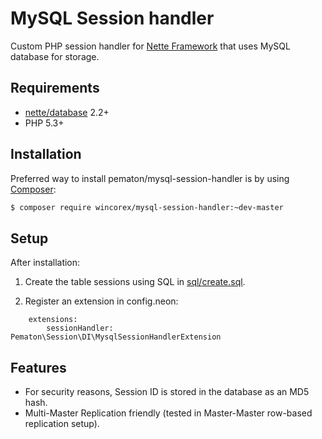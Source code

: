 # MySQL Session handler

Custom PHP session handler for [Nette Framework](http://nette.org/) that uses MySQL database for storage.

## Requirements

- [nette/database](https://github.com/nette/database) 2.2+
- PHP 5.3+

## Installation

Preferred way to install pematon/mysql-session-handler is by using [Composer](http://getcomposer.org/):

```sh
$ composer require wincorex/mysql-session-handler:~dev-master
```

## Setup

After installation:

1) Create the table sessions using SQL in [sql/create.sql](sql/create.sql).

2) Register an extension in config.neon:

```neon
	extensions:
		sessionHandler: Pematon\Session\DI\MysqlSessionHandlerExtension
```

## Features

- For security reasons, Session ID is stored in the database as an MD5 hash.
- Multi-Master Replication friendly (tested in Master-Master row-based replication setup).
